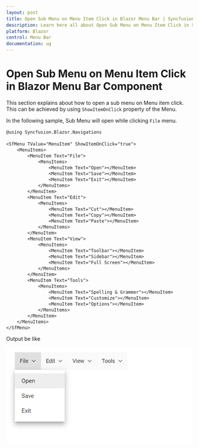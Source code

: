 ```yaml
---
layout: post
title: Open Sub Menu on Menu Item Click in Blazor Menu Bar | Syncfusion
description: Learn here all about Open Sub Menu on Menu Item Click in Syncfusion Blazor Menu Bar component and more.
platform: Blazor
control: Menu Bar 
documentation: ug
---
```


# Open Sub Menu on Menu Item Click in Blazor Menu Bar Component

This section explains about how to open a sub menu on Menu item click. This can be achieved by using `ShowItemOnClick` property of the Menu.

In the following sample, Sub Menu will open while clicking `File` menu.

```cshtml
@using Syncfusion.Blazor.Navigations

<SfMenu TValue="MenuItem" ShowItemOnClick="true">
    <MenuItems>
        <MenuItem Text="File">
            <MenuItems>
                <MenuItem Text="Open"></MenuItem>
                <MenuItem Text="Save"></MenuItem>
                <MenuItem Text="Exit"></MenuItem>
            </MenuItems>
        </MenuItem>
        <MenuItem Text="Edit">
            <MenuItems>
                <MenuItem Text="Cut"></MenuItem>
                <MenuItem Text="Copy"></MenuItem>
                <MenuItem Text="Paste"></MenuItem>
            </MenuItems>
        </MenuItem>
        <MenuItem Text="View">
            <MenuItems>
                <MenuItem Text="Toolbar"></MenuItem>
                <MenuItem Text="Sidebar"></MenuItem>
                <MenuItem Text="Full Screen"></MenuItem>
            </MenuItems>
        </MenuItem>
        <MenuItem Text="Tools">
            <MenuItems>
                <MenuItem Text="Spelling & Grammer"></MenuItem>
                <MenuItem Text="Customize"></MenuItem>
                <MenuItem Text="Options"></MenuItem>
            </MenuItems>
        </MenuItem>
    </MenuItems>
</SfMenu>
```

Output be like

![Menu Sample](./../images/open-menu-onclick.png)